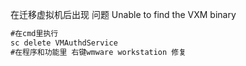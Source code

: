 在迁移虚拟机后出现 问题 Unable to find the VXM binary

```cmd
#在cmd里执行
sc delete VMAuthdService
#在程序和功能里 右键wmware workstation 修复
```

